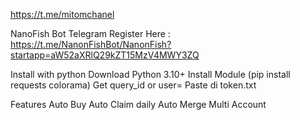 https://t.me/mitomchanel

NanoFish Bot Telegram
Register Here : https://t.me/NanonFishBot/NanonFish?startapp=aW52aXRlQ29kZT15MzV4MWY3ZQ

Install with python
Download Python 3.10+
Install Module (pip install requests colorama)
Get query_id or user=
Paste di token.txt

Features
Auto Buy
Auto Claim daily
Auto Merge
Multi Account
